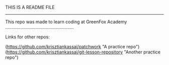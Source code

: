 THIS IS A README FILE
_____________________

This repo was made to learn coding at GreenFox Academy
......................................................

Links for other repos:

(https://github.com/krisztiankassai/patchwork "A practice repo")
(https://github.com/krisztiankassai/git-lesson-repository "Another
practice repo")

